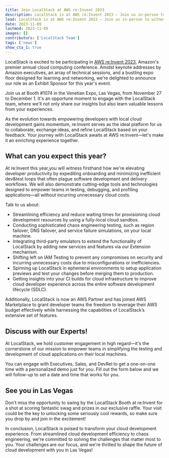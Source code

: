```yaml
---
title: Join LocalStack at AWS re:Invent 2023
description: LocalStack is at AWS re:Invent 2023 — Join us in-person to witness our cutting-edge demos on local Cloud Emulation, Extensions, Chaos Engineering, Security Testing, Ephemeral Environments, CI Analytics, and more!
lead: LocalStack is at AWS re:Invent 2023 — Join us in-person to witness our cutting-edge demos on local Cloud Emulation, Extensions, Chaos Engineering, Security Testing, Ephemeral Environments, CI Analytics, and more!
date: 2023-11-09
lastmod: 2023-11-09
images: []
contributors: ['LocalStack Team']
tags: ['news']
show_cta_1: true
---
```


LocalStack is excited to be participating in [AWS re:Invent 2023](https://reinvent.awsevents.com), Amazon's premier annual cloud computing conference. Amidst keynote addresses by Amazon executives, an array of technical sessions, and a bustling expo floor designed for learning and networking, we're delighted to announce our role as an Exhibit Sponsor for this year's event.

Join us at Booth #1074 in the Venetian Expo, Las Vegas, from November 27 to December 1. It's an opportune moment to engage with the LocalStack team, where we'll not only share our insights but also learn valuable lessons from your experiences. 

As the evolution towards empowering developers with local cloud development gains momentum, re:Invent serves as the ideal platform for us to collaborate, exchange ideas, and refine LocalStack based on your feedback. Your journey with LocalStack awaits at AWS re:Invent—let's make it an enriching experience together.

## What can you expect this year?

At re:Invent this year,you will witness firsthand how we're elevating developer productivity by expediting onboarding and minimizing inefficient dev&test loops that often plague software development and delivery workflows. We will also demonstrate cutting-edge tools and technologies designed to empower teams in testing, debugging, and profiling applications—all without incurring unnecessary cloud costs.

Talk to us about:

- Streamlining efficiency and reduce waiting times for provisioning cloud development resources by using a fully-local cloud sandbox.
- Conducting sophisticated chaos engineering testing, such as region failover, DNS failover, and service failure simulations, on your local machine.
- Integrating third-party emulators to extend the functionality of LocalStack by adding new services and features via our Extension mechanism.
- Shifting left on IAM Testing to prevent any compromises on security and incurring unnecessary costs due to misconfigurations or inefficiencies.
- Spinning up LocalStack in ephemeral environments to setup application previews and test your changes before merging them to production.
- Getting insights into your CI builds for cloud infrastructure to improve cloud developer experience across the entire software development lifecycle (SDLC).

Additionally, LocalStack is now an AWS Partner and has joined AWS Marketplace to grant developer teams the freedom to leverage their AWS budget effectively while harnessing the capabilities of LocalStack’s extensive set of features.

## Discuss with our Experts!

At LocalStack, we hold customer engagement in high regard—it's the cornerstone of our mission to empower teams in simplifying the testing and development of cloud applications on their local machines.

You can engage with Executives, Sales, and DevRel to get a one-on-one time with a personalized demo just for you. Fill out the form below and we will follow-up to set a date and time that works for you.

## See you in Las Vegas

Don't miss the opportunity to swing by the LocalStack Booth at re:Invent for a shot at scoring fantastic swag and prizes in our exclusive raffle. Your visit could be the key to unlocking some seriously cool rewards, so make sure you drop by and join in the excitement!

In conclusion, LocalStack is poised to transform your cloud development experience. From streamlined cloud development efficiency to chaos engineering, we're committed to solving the challenges that matter most to you. Your challenges are our focus, and we're thrilled to shape the future of cloud development with you in Las Vegas!
